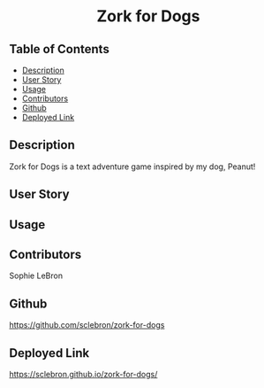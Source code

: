 <h1 align='center'>Zork for Dogs</h1>

## Table of Contents

- [Description](#description)
- [User Story](#user_story)
- [Usage](#usage)
- [Contributors](#contributors)
- [Github](#github)
- [Deployed Link](#deployed_link)

## Description

Zork for Dogs is a text adventure game inspired by my dog, Peanut! 

## User Story

## Usage

## Contributors 

Sophie LeBron

## Github

https://github.com/sclebron/zork-for-dogs

## Deployed Link

https://sclebron.github.io/zork-for-dogs/